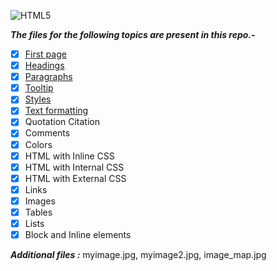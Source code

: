 ![HTML5](https://upload.wikimedia.org/wikipedia/commons/thumb/6/61/HTML5_logo_and_wordmark.svg/240px-HTML5_logo_and_wordmark.svg.png)

***The files for the following topics are present in this repo.-***  

- [x] [First page](https://github.com/tridibsamanta/WebDev/blob/master/HTML/FirstPage.html)
- [x] [Headings](https://github.com/tridibsamanta/WebDev/blob/master/HTML/Headings.html)
- [x] [Paragraphs](https://github.com/tridibsamanta/WebDev/blob/master/HTML/Paragraphs.html)
- [x] [Tooltip](https://github.com/tridibsamanta/WebDev/blob/master/HTML/Tooltip.html)
- [x] [Styles](https://github.com/tridibsamanta/WebDev/blob/master/HTML/Styles.html)
- [x] [Text formatting](https://github.com/tridibsamanta/WebDev/blob/master/HTML/TextFormatting.html)
- [x] Quotation Citation
- [x] Comments
- [x] Colors
- [x] HTML with Inline CSS
- [x] HTML with Internal CSS
- [x] HTML with External CSS
- [x] Links
- [x] Images
- [x] Tables
- [x] Lists
- [x] Block and Inline elements

***Additional files :*** myimage.jpg, myimage2.jpg, image_map.jpg 
